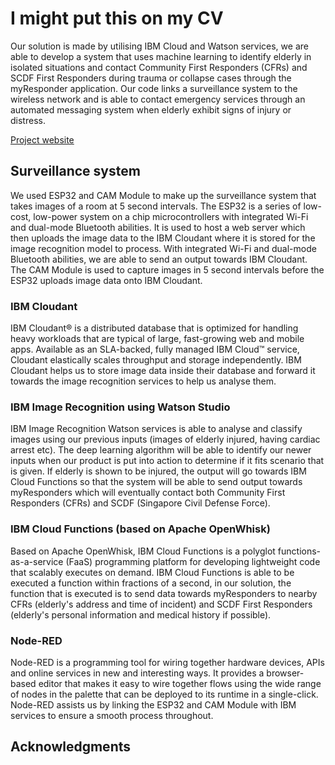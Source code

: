 # I might put this on my CV

Our solution is made by utilising IBM Cloud and Watson services, we are able to develop a system that uses machine learning to identify elderly in isolated situations and contact Community First Responders (CFRs) and SCDF First Responders during trauma or collapse cases through the myResponder application. Our code links a surveillance system to the wireless network and is able to contact emergency services through an automated messaging system when elderly exhibit signs of injury or distress.

[Project website](https://github.com/BlueTan/i-m-not-gonna-put-this-in-my-CV)

## Surveillance system
We used ESP32 and CAM Module to make up the surveillance system that takes images of a room at 5 second intervals. The ESP32 is a series of low-cost, low-power system on a chip microcontrollers with integrated Wi-Fi and dual-mode Bluetooth abilities. It is used to host a web server which then uploads the image data to the IBM Cloudant where it is stored for the image recognition model to process. With integrated Wi-Fi and dual-mode Bluetooth abilities, we are able to send an output towards IBM Cloudant. The CAM Module is used to capture images in 5 second intervals before the ESP32 uploads image data onto IBM Cloudant.

### IBM Cloudant
IBM Cloudant® is a distributed database that is optimized for handling heavy workloads that are typical of large, fast-growing web and mobile apps. Available as an SLA-backed, fully managed IBM Cloud™ service, Cloudant elastically scales throughput and storage independently. IBM Cloudant helps us to store image data inside their database and forward it towards the image recognition services to help us analyse them.

### IBM Image Recognition using Watson Studio
IBM Image Recognition Watson services is able to analyse and classify images using our previous inputs (images of elderly injured, having cardiac arrest etc). The deep learning algorithm will be able to identify our newer inputs when our product is put into action to determine if it fits scenario that is given. If elderly is shown to be injured, the output will go towards IBM Cloud Functions so that the system will be able to send output towards myResponders which will eventually contact both Community First Responders (CFRs) and SCDF (Singapore Civil Defense Force).

### IBM Cloud Functions (based on Apache OpenWhisk)
Based on Apache OpenWhisk, IBM Cloud Functions is a polyglot functions-as-a-service (FaaS) programming platform for developing lightweight code that scalably executes on demand. IBM Cloud Functions is able to be executed a function within fractions of a second, in our solution, the function that is executed is to send data towards myResponders to nearby CFRs (elderly's address and time of incident) and SCDF First Responders (elderly's personal information and medical history if possible).

### Node-RED
Node-RED is a programming tool for wiring together hardware devices, APIs and online services in new and interesting ways. It provides a browser-based editor that makes it easy to wire together flows using the wide range of nodes in the palette that can be deployed to its runtime in a single-click. Node-RED assists us by linking the ESP32 and CAM Module with IBM services to ensure a smooth process throughout.



## Acknowledgments
